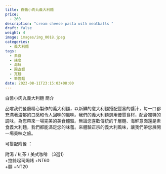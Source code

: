 ```yaml
---
title: 白醬小肉丸義大利麵
price:
  - 260
description: "cream cheese pasta with meatballs "
draft: false
weight: 4
image: images/img_0018.jpeg
categories:
  - 義大利麵
tags:
  - 素食
  - 辣度
  - 海鮮
  - 圓直麵
  - 寬麵
  - 筆管麵
date: 2023-08-11T23:15:03+08:00
---
```


白醬小肉丸義大利麵 簡介

品嚐我們餐廳精心製作的義大利麵，以新鮮的意大利麵搭配豐富的醬汁，每一口都充滿著濃郁的口感和令人回味的風味。我們的義大利麵選用優質食材，配合獨特的調味，為您帶來一場完美的美食體驗。無論您喜歡傳統的千層麵、海鮮意面還是素食義大利麵，我們都能滿足您的味蕾。來體驗正宗的義大利風味，讓我們帶您展開一場美味之旅。

可搭配附餐 ： 

  附湯 / 紅茶 / 美式咖啡 （3選1）\
  +拉絲起司焗烤 +NT60\
  +麵 +NT20